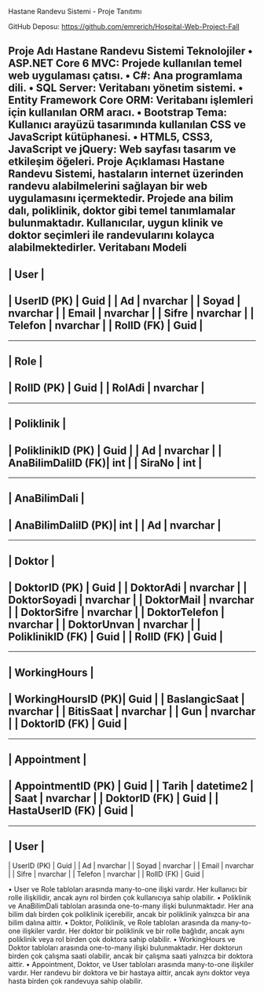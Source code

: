 Hastane Randevu Sistemi - Proje Tanıtımı

GitHub Deposu:
https://github.com/emrerich/Hospital-Web-Project-Fall

Proje Adı
Hastane Randevu Sistemi
Teknolojiler
•	ASP.NET Core 6 MVC: Projede kullanılan temel web uygulaması çatısı.
•	C#: Ana programlama dili.
•	SQL Server: Veritabanı yönetim sistemi.
•	Entity Framework Core ORM: Veritabanı işlemleri için kullanılan ORM aracı.
•	Bootstrap Tema: Kullanıcı arayüzü tasarımında kullanılan CSS ve JavaScript kütüphanesi.
•	HTML5, CSS3, JavaScript ve jQuery: Web sayfası tasarım ve etkileşim öğeleri.
Proje Açıklaması
Hastane Randevu Sistemi, hastaların internet üzerinden randevu alabilmelerini sağlayan bir web uygulamasını içermektedir. Projede ana bilim dalı, poliklinik, doktor gibi temel tanımlamalar bulunmaktadır. Kullanıcılar, uygun klinik ve doktor seçimleri ile randevularını kolayca alabilmektedirler.
Veritabanı Modeli
---------------------------------
|               User              |
---------------------------------
| UserID (PK)        | Guid       |
| Ad                 | nvarchar   |
| Soyad              | nvarchar   |
| Email              | nvarchar   |
| Sifre              | nvarchar   |
| Telefon            | nvarchar   |
| RolID (FK)         | Guid       |
---------------------------------

---------------------------------
|               Role              |
---------------------------------
| RolID (PK)         | Guid       |
| RolAdi             | nvarchar   |
---------------------------------






---------------------------------
|           Poliklinik            |
---------------------------------
| PoliklinikID (PK)  | Guid       |
| Ad                 | nvarchar   |
| AnaBilimDaliID (FK)| int        |
| SiraNo             | int        |
---------------------------------

---------------------------------
|           AnaBilimDali          |
---------------------------------
| AnaBilimDaliID (PK)| int        |
| Ad                 | nvarchar   |
---------------------------------

---------------------------------
|              Doktor             |
---------------------------------
| DoktorID (PK)      | Guid       |
| DoktorAdi          | nvarchar   |
| DoktorSoyadi       | nvarchar   |
| DoktorMail         | nvarchar   |
| DoktorSifre        | nvarchar   |
| DoktorTelefon      | nvarchar   |
| DoktorUnvan        | nvarchar   |
| PoliklinikID (FK)  | Guid       |
| RolID (FK)         | Guid       |
---------------------------------

---------------------------------
|           WorkingHours          |
---------------------------------
| WorkingHoursID (PK)| Guid       |
| BaslangicSaat       | nvarchar   |
| BitisSaat           | nvarchar   |
| Gun                 | nvarchar   |
| DoktorID (FK)       | Guid       |
---------------------------------

---------------------------------
|           Appointment           |
---------------------------------
| AppointmentID (PK) | Guid       |
| Tarih               | datetime2  |
| Saat                | nvarchar   |
| DoktorID (FK)      | Guid       |
| HastaUserID (FK)   | Guid       |
---------------------------------

---------------------------------
|              User               |
---------------------------------
| UserID (PK)        | Guid       |
| Ad                 | nvarchar   |
| Soyad              | nvarchar   |
| Email              | nvarchar   |
| Sifre              | nvarchar   |
| Telefon            | nvarchar   |
| RolID (FK)         | Guid       |





•	User ve Role tabloları arasında many-to-one ilişki vardır. Her kullanıcı bir rolle ilişkilidir, ancak aynı rol birden çok kullanıcıya sahip olabilir.
•	Poliklinik ve AnaBilimDali tabloları arasında one-to-many ilişki bulunmaktadır. Her ana bilim dalı birden çok poliklinik içerebilir, ancak bir poliklinik yalnızca bir ana bilim dalına aittir.
•	Doktor, Poliklinik, ve Role tabloları arasında da many-to-one ilişkiler vardır. Her doktor bir poliklinik ve bir rolle bağlıdır, ancak aynı poliklinik veya rol birden çok doktora sahip olabilir.
•	WorkingHours ve Doktor tabloları arasında one-to-many ilişki bulunmaktadır. Her doktorun birden çok çalışma saati olabilir, ancak bir çalışma saati yalnızca bir doktora aittir.
•	Appointment, Doktor, ve User tabloları arasında many-to-one ilişkiler vardır. Her randevu bir doktora ve bir hastaya aittir, ancak aynı doktor veya hasta birden çok randevuya sahip olabilir.
